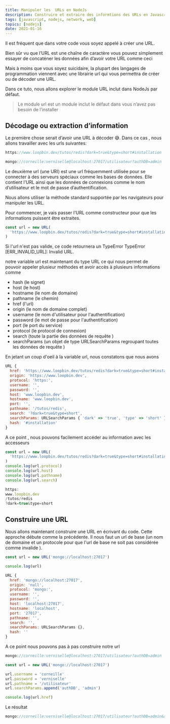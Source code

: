 ```yaml
---
title: Manipuler les  URLs en NodeJs
description: Construire et extraire des informtions des URLs en Javascript
tags: [javascript, nodejs, network, web]
topics: [nodejs]
date: 2021-01-16
---
```


Il est fréquent que dans votre code vous soyez appelé à créer une URL.

Bien sûr vu que l’URL est une chaîne de caractère vous pouvez simplement essayer de concaténer les données afin d’avoir votre URL comme ceci

Mais à moins que vous soyez suicidaire, la plupart des langages de programmation viennent avec une librairie url qui vous permettra de créer ou de décoder une URL.

Dans ce tuto, nous allons explorer le module URL inclut dans NodeJs par défaut.

<action-button type="github" text="Code sur Github" link="https://github.com/CorneilleEdi/loopbin-tutos/tree/main/manipuler-les-urls-en-nodejs"></action-button>

> Le module url est un module inclut le défaut dans vous n’avez pas besoin de l’installer

## Décodage ou extraction d’information

Le première chose serait d’avoir une URL à décoder 😅. Dans ce cas , nous allons travailler avec les urls suivantes:

```js
https://www.loopbin.dev/tutos/redis?dark=true&type=short#installation
```

```js
mongo://corneille:verniselle@localhost:27017/utilisateur?authDB=admin
```

Le deuxième url (une URI) est une url fréquemment utilisée pour se connecter à des serveurs spéciaux comme les bases de données. Elle contient l’URL ainsi que les données de connexions comme le nom d’utilisateur et le mot de passe d’authentification.

Nous allons utiliser la méthode standard supportée par les navigateurs pour manipuler les URL.

Pour commencer, je vais passer l'URL comme constructeur pour que les informations puissent être extraites.

```js
const url = new URL(
  'https://www.loopbin.dev/tutos/redis?dark=true&type=short#installation'
)
```

Si l'url n'est pas valide, ce code retournera un TypeError TypeError [ERR_INVALID_URL]: Invalid URL.

notre variable url est maintenant du type URL ce qui nous permet de pouvoir appeler plusieur méthodes et avoir accès à plusieurs informations comme

- hash (le signet)
- host (le host)
- hostname (le nom de domaine)
- pathname (le chemin)
- href (l'url)
- origin (le nom de domaine complet)
- username (le nom d'utilisateur pour l'authentification)
- password (le mot de passe pour l'authentification)
- port (le port du service)
- protocol (le protocol de connexion)
- search (toute la partie des données de requête )
- searchParams (un objet de type URLSearchParams regroupant toutes les données de requête )

En jetant un coup d'oeil à la variable url, nous constatons que nous avons

```js
URL {
  href: 'https://www.loopbin.dev/tutos/redis?dark=true&type=short#installation',
  origin: 'https://www.loopbin.dev',
  protocol: 'https:',
  username: '',
  password: '',
  host: 'www.loopbin.dev',
  hostname: 'www.loopbin.dev',
  port: '',
  pathname: '/tutos/redis',
  search: '?dark=true&type=short',
  searchParams: URLSearchParams { 'dark' => 'true', 'type' => 'short' },
  hash: '#installation'
}
```

A ce point , nous pouvons facilement accéder au information avec les accesseurs

```js
const url = new URL(
  'https://www.loopbin.dev/tutos/redis?dark=true&type=short#installation'
)
console.log(url.protocol)
console.log(url.host)
console.log(url.pathname)
console.log(url.search)
```

```js
https:
www.loopbin.dev
/tutos/redis
?dark=true&type=short
```

## Construire une URL

Nous allons maintenant construire une URL en écrivant du code. Cette approche débute comme la précédente. Il nous faut un url de base (un nom de domaine et un protocole pour que l'url de base ne soit pas considérée comme invalide ).

```js
const url = new URL('mongo://localhost:27017')

console.log(url)
```

```js
URL {
  href: 'mongo://localhost:27017',
  origin: 'null',
  protocol: 'mongo:',
  username: '',
  password: '',
  host: 'localhost:27017',
  hostname: 'localhost',
  port: '27017',
  pathname: '',
  search: '',
  searchParams: URLSearchParams {},
  hash: ''
}
```

A ce point nous pouvons pas à pas construire notre url

```js
mongo://corneille:verniselle@localhost:27017/utilisateur?authDB=admin
```

```js
const url = new URL('mongo://localhost:27017')

url.username = 'corneille'
url.password = 'verniselle'
url.pathname = '/utilisateur'
url.searchParams.append('authDB', 'admin')

console.log(url.href)
```

Le résultat

```js
mongo://corneille:verniselle@localhost:27017/utilisateur?authDB=admin&authDB=admin
```
